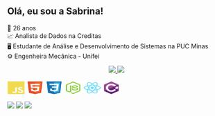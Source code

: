 ## Olá, eu sou a Sabrina!

🌻 26 anos <br>
📈 Analista de Dados na Creditas <br>
🖥️ Estudante de Análise e Desenvolvimento de Sistemas na PUC Minas <br>
⚙️ Engenheira Mecânica - Unifei <br>

<div align="center">
  <a href="https://github.com/sabrinachaves">
    <img height="150em" src="https://github-readme-stats.vercel.app/api?username=sabrinachaves&show_icons=true&theme=dracula&include_all_commits=true&count_private=true"/>
  <img height="150em" src="https://github-readme-stats.vercel.app/api/top-langs/?username=sabrinachaves&layout=compact&theme=dracula"/>
</div>
<div style="display: inline-block" align="left"><br>
  <img align="center" alt="Sabrina-Js" height="30" width="40" src="https://raw.githubusercontent.com/devicons/devicon/master/icons/javascript/javascript-plain.svg">
  <img align="center" alt="Sabrina-HTML" height="30" width="40" src="https://raw.githubusercontent.com/devicons/devicon/master/icons/html5/html5-original.svg">
  <img align="center" alt="Sabrina-CSS" height="30" width="40" src="https://raw.githubusercontent.com/devicons/devicon/master/icons/css3/css3-original.svg">
  <img align="center" alt="Sabrina-Csharp" height="30" width="40" src="https://github.com/devicons/devicon/blob/master/icons/nodejs/nodejs-original.svg">
  <img align="center" alt="Sabrina-Csharp" height="30" width="40" src="https://github.com/devicons/devicon/blob/master/icons/react/react-original.svg">
  <img align="center" alt="Sabrina-Csharp" height="30" width="40" src="https://raw.githubusercontent.com/devicons/devicon/master/icons/csharp/csharp-original.svg">
</div>
  
  <div style="display: inline_block" align="left"> <br>
  <a href="https://www.linkedin.com/in/sabrinachs" target="_blank"><img src="https://img.shields.io/badge/-LinkedIn-%230077B5?style=for-the-badge&logo=linkedin&logoColor=white" target="_blank"></a> 
   <a href = "mailto:sabrinach08@gmail.com"><img src="https://img.shields.io/badge/-Gmail-%23333?style=for-the-badge&logo=gmail&logoColor=white" target="_blank"></a>
  <a href="https://instagram.com/sabrinachs" target="_blank"><img src="https://img.shields.io/badge/-Instagram-%23E4405F?style=for-the-badge&logo=instagram&logoColor=white" target="_blank"></a>
  </div>


 

 

